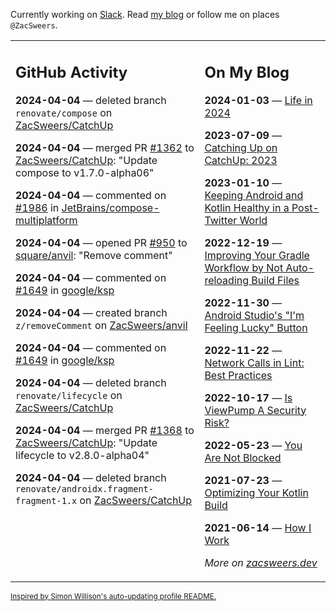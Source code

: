 Currently working on [Slack](https://slack.com/). Read [my blog](https://zacsweers.dev/) or follow me on places `@ZacSweers`.

<table><tr><td valign="top" width="60%">

## GitHub Activity
<!-- githubActivity starts -->
**2024-04-04** — deleted branch `renovate/compose` on [ZacSweers/CatchUp](https://github.com/ZacSweers/CatchUp)

**2024-04-04** — merged PR [#1362](https://github.com/ZacSweers/CatchUp/pull/1362) to [ZacSweers/CatchUp](https://github.com/ZacSweers/CatchUp): "Update compose to v1.7.0-alpha06"

**2024-04-04** — commented on [#1986](https://github.com/JetBrains/compose-multiplatform/issues/1986#issuecomment-2038256724) in [JetBrains/compose-multiplatform](https://github.com/JetBrains/compose-multiplatform)

**2024-04-04** — opened PR [#950](https://github.com/square/anvil/pull/950) to [square/anvil](https://github.com/square/anvil): "Remove comment"

**2024-04-04** — commented on [#1649](https://github.com/google/ksp/pull/1649#issuecomment-2038223426) in [google/ksp](https://github.com/google/ksp)

**2024-04-04** — created branch `z/removeComment` on [ZacSweers/anvil](https://github.com/ZacSweers/anvil)

**2024-04-04** — commented on [#1649](https://github.com/google/ksp/pull/1649#issuecomment-2038115995) in [google/ksp](https://github.com/google/ksp)

**2024-04-04** — deleted branch `renovate/lifecycle` on [ZacSweers/CatchUp](https://github.com/ZacSweers/CatchUp)

**2024-04-04** — merged PR [#1368](https://github.com/ZacSweers/CatchUp/pull/1368) to [ZacSweers/CatchUp](https://github.com/ZacSweers/CatchUp): "Update lifecycle to v2.8.0-alpha04"

**2024-04-04** — deleted branch `renovate/androidx.fragment-fragment-1.x` on [ZacSweers/CatchUp](https://github.com/ZacSweers/CatchUp)
<!-- githubActivity ends -->
</td><td valign="top" width="40%">

## On My Blog
<!-- blog starts -->
**2024-01-03** — [Life in 2024](https://www.zacsweers.dev/life-in-2024/)

**2023-07-09** — [Catching Up on CatchUp: 2023](https://www.zacsweers.dev/catching-up-on-catchup-2023/)

**2023-01-10** — [Keeping Android and Kotlin Healthy in a Post-Twitter World](https://www.zacsweers.dev/keeping-android-healthy/)

**2022-12-19** — [Improving Your Gradle Workflow by Not Auto-reloading Build Files](https://www.zacsweers.dev/improving-your-workflow-by-not-auto-reloading-build-files/)

**2022-11-30** — [Android Studio's "I'm Feeling Lucky" Button](https://www.zacsweers.dev/android-studios-im-feeling-lucky-button/)

**2022-11-22** — [Network Calls in Lint: Best Practices](https://www.zacsweers.dev/network-calls-in-lint-best-practices/)

**2022-10-17** — [Is ViewPump A Security Risk?](https://www.zacsweers.dev/is-viewpump-a-security-risk/)

**2022-05-23** — [You Are Not Blocked](https://www.zacsweers.dev/you-are-not-blocked/)

**2021-07-23** — [Optimizing Your Kotlin Build](https://www.zacsweers.dev/optimizing-your-kotlin-build/)

**2021-06-14** — [How I Work](https://www.zacsweers.dev/how-i-work/)
<!-- blog ends -->
_More on [zacsweers.dev](https://zacsweers.dev/)_
</td></tr></table>

<sub><a href="https://simonwillison.net/2020/Jul/10/self-updating-profile-readme/">Inspired by Simon Willison's auto-updating profile README.</a></sub>